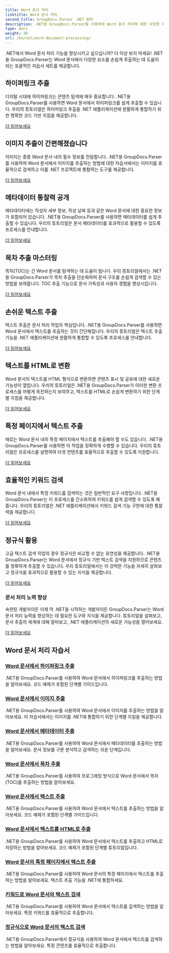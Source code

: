 ```yaml
---
title: Word 문서 처리
linktitle: Word 문서 처리
second_title: GroupDocs.Parser .NET API
description: .NET용 GroupDocs.Parser를 사용하여 Word 문서 처리에 대한 다양한 자습서를 살펴보세요. 하이퍼링크, 이미지, 메타데이터 등을 추출합니다.
type: docs
weight: 30
url: /ko/net/word-document-processing/
---
```

.NET에서 Word 문서 처리 기능을 향상시키고 싶으십니까? 더 이상 보지 마세요! .NET용 GroupDocs.Parser는 Word 문서에서 다양한 요소를 손쉽게 추출하는 데 도움이 되는 포괄적인 자습서 세트를 제공합니다.

## 하이퍼링크 추출
디지털 시대에 하이퍼링크는 콘텐츠 탐색에 매우 중요합니다. .NET용 GroupDocs.Parser를 사용하면 Word 문서에서 하이퍼링크를 쉽게 추출할 수 있습니다. 우리의 튜토리얼은 하이퍼링크 추출을 .NET 애플리케이션에 원활하게 통합하기 위한 명확한 코드 기반 지침을 제공합니다.

[더 읽어보세요](./extract-hyperlinks-from-word-document/)

## 이미지 추출이 간편해졌습니다
이미지는 종종 Word 문서 내의 필수 정보를 전달합니다. .NET용 GroupDocs.Parser를 사용하여 Word 문서에서 이미지를 추출하는 방법에 대한 자습서에서는 이미지를 효율적으로 검색하고 이를 .NET 프로젝트에 통합하는 도구를 제공합니다.

[더 읽어보세요](./extract-images-from-word-document/)

## 메타데이터 통찰력 공개
메타데이터에는 작성자 세부 정보, 작성 날짜 등과 같은 Word 문서에 대한 중요한 정보가 포함되어 있습니다. .NET용 GroupDocs.Parser를 사용하면 메타데이터를 쉽게 추출할 수 있습니다. 우리의 튜토리얼은 문서 메타데이터를 효과적으로 활용할 수 있도록 프로세스를 안내합니다.

[더 읽어보세요](./extract-metadata-from-word-document/)

## 목차 추출 마스터링
목차(TOC)는 긴 Word 문서를 탐색하는 데 도움이 됩니다. 우리 튜토리얼에서는 .NET용 GroupDocs.Parser가 목차 추출을 단순화하여 문서 구조를 손쉽게 검색할 수 있는 방법을 보여줍니다. TOC 추출 기능으로 문서 가독성과 사용자 경험을 향상시킵니다.

[더 읽어보세요](./extract-table-of-contents-from-word-document/)

## 손쉬운 텍스트 추출
텍스트 추출은 문서 처리 작업의 핵심입니다. .NET용 GroupDocs.Parser를 사용하면 Word 문서에서 텍스트를 추출하는 것이 간단해집니다. 우리의 튜토리얼은 텍스트 추출 기능을 .NET 애플리케이션에 원활하게 통합할 수 있도록 프로세스를 안내합니다.

[더 읽어보세요](./extract-text-from-word-document/)

## 텍스트를 HTML로 변환
Word 문서의 텍스트를 HTML 형식으로 변환하면 콘텐츠 표시 및 공유에 대한 새로운 가능성이 열립니다. 우리의 튜토리얼은 .NET용 GroupDocs.Parser가 이러한 변환 프로세스를 어떻게 촉진하는지 보여주고, 텍스트를 HTML로 손쉽게 변환하기 위한 단계별 지침을 제공합니다.

[더 읽어보세요](./extract-text-from-word-document-as-html/)

## 특정 페이지에서 텍스트 추출
때로는 Word 문서 내의 특정 페이지에서 텍스트를 추출해야 할 수도 있습니다. .NET용 GroupDocs.Parser를 사용하면 이 작업을 정확하게 수행할 수 있습니다. 우리의 튜토리얼은 프로세스를 설명하여 타겟 컨텐츠를 효율적으로 추출할 수 있도록 지원합니다.

[더 읽어보세요](./extract-text-from-specific-page-in-word-document/)

## 효율적인 키워드 검색
Word 문서 내에서 특정 키워드를 검색하는 것은 일반적인 요구 사항입니다. .NET용 GroupDocs.Parser는 이 프로세스를 간소화하여 키워드를 쉽게 검색할 수 있도록 해줍니다. 우리의 튜토리얼은 .NET 애플리케이션에서 키워드 검색 기능 구현에 대한 통찰력을 제공합니다.

[더 읽어보세요](./search-text-in-word-document-by-keyword/)

## 정규식 활용
고급 텍스트 검색 작업의 경우 정규식은 비교할 수 없는 유연성을 제공합니다. .NET용 GroupDocs.Parser는 Word 문서에서 정규식 기반 텍스트 검색을 지원하므로 콘텐츠를 정확하게 추출할 수 있습니다. 우리 튜토리얼에서는 이 강력한 기능을 자세히 살펴보고 정규식을 효과적으로 활용할 수 있는 지식을 제공합니다.

[더 읽어보세요](./search-text-in-word-document-by-regular-expression/)

### 문서 처리 노력 향상

숙련된 개발자이든 이제 막 .NET을 시작하는 개발자이든 GroupDocs.Parser는 Word 문서 처리 능력을 향상하는 데 필요한 도구와 지식을 제공합니다. 튜토리얼을 살펴보고, 문서 추출의 세계에 대해 알아보고, .NET 애플리케이션의 새로운 가능성을 열어보세요.

[더 읽어보세요](./extract-hyperlinks-from-word-document/)

## Word 문서 처리 자습서
### [Word 문서에서 하이퍼링크 추출](./extract-hyperlinks-from-word-document/)
.NET용 GroupDocs.Parser를 사용하여 Word 문서에서 하이퍼링크를 추출하는 방법을 알아보세요. 코드 예제가 포함된 단계별 가이드입니다.
### [Word 문서에서 이미지 추출](./extract-images-from-word-document/)
.NET용 GroupDocs.Parser를 사용하여 Word 문서에서 이미지를 추출하는 방법을 알아보세요. 이 자습서에서는 이미지를 .NET에 통합하기 위한 단계별 지침을 제공합니다.
### [Word 문서에서 메타데이터 추출](./extract-metadata-from-word-document/)
.NET용 GroupDocs.Parser를 사용하여 Word 문서에서 메타데이터를 추출하는 방법을 알아보세요. 문서 정보를 구문 분석하고 검색하는 쉬운 단계입니다.
### [Word 문서에서 목차 추출](./extract-table-of-contents-from-word-document/)
.NET용 GroupDocs.Parser를 사용하여 프로그래밍 방식으로 Word 문서에서 목차(TOC)를 추출하는 방법을 알아보세요.
### [Word 문서에서 텍스트 추출](./extract-text-from-word-document/)
.NET용 GroupDocs.Parser를 사용하여 Word 문서에서 텍스트를 추출하는 방법을 알아보세요. 코드 예제가 포함된 단계별 가이드입니다.
### [Word 문서에서 텍스트를 HTML로 추출](./extract-text-from-word-document-as-html/)
.NET용 GroupDocs.Parser를 사용하여 Word 문서에서 텍스트를 추출하고 HTML로 저장하는 방법을 알아보세요. 코드 예제가 포함된 단계별 튜토리얼입니다.
### [Word 문서의 특정 페이지에서 텍스트 추출](./extract-text-from-specific-page-in-word-document/)
.NET용 GroupDocs.Parser를 사용하여 Word 문서의 특정 페이지에서 텍스트를 추출하는 방법을 알아보세요. 텍스트 추출 기능을 .NET에 통합하세요.
### [키워드로 Word 문서의 텍스트 검색](./search-text-in-word-document-by-keyword/)
.NET용 GroupDocs.Parser를 사용하여 Word 문서에서 텍스트를 검색하는 방법을 알아보세요. 특정 키워드를 효율적으로 추출합니다.
### [정규식으로 Word 문서의 텍스트 검색](./search-text-in-word-document-by-regular-expression/)
.NET용 GroupDocs.Parser에서 정규식을 사용하여 Word 문서에서 텍스트를 검색하는 방법을 알아보세요. 특정 콘텐츠를 효율적으로 추출합니다.